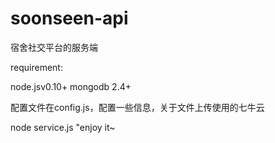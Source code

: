 soonseen-api
============

宿舍社交平台的服务端

requirement:

node.jsv0.10+ 
mongodb 2.4+

配置文件在config.js，配置一些信息，关于文件上传使用的七牛云

node service.js
"enjoy it~
